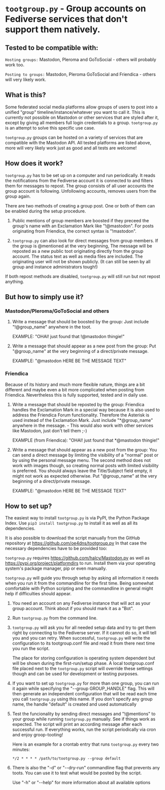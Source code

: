 
`tootgroup.py` - Group accounts on Fediverse services that don't support them natively.
=================================================

Tested to be compatible with:
------------

``Hosting groups:`` Mastodon, Pleroma and GoToSocial - others will probably work too.

``Posting to groups:`` Mastodon, Pleroma GoToSocial and Friendica - others will
                       very likely work.

What is this?
-------------

Some federated social media platforms allow groups of users to post into a
unified "group" timeline/instance/whatever you want to call it. This is currently
not possible on Mastodon or other services that are styled after it, except by
giving all members full login credentials to a group. `tootgroup.py` is an
attempt to solve this specific use case.

`tootgroup.py` groups can be hosted on a variety of services that are compatible
with the Mastodon API. All tested platforms are listed above, more will very
likely work just as good and all tests are welcome!

How does it work?
-----------------

`tootgroup.py` has to be set up on a computer and run periodically. It reads the
notifications from the Fediverse account it is connected to and filters
them for messages to repost. The group consists of all user accounts the group
account is following. Unfollowing accounts, removes users from the group again.

There are two methods of creating a group post. One or both of them can be
enabled during the setup procedure.

1. Public mentions of group members are boosted if they preceed the group's
   name with an Exclamation Mark like "!@mastodon". For posts originating
   from Friendica, the correct syntax is "!mastodon".

2. `tootgroup.py` can also look for direct messages from group members. If the
   group is @mentioned at the very beginning, The message will be reposted as
   a new public toot originating directly from the group account. The status
   text as well as media files are included. The originating user will not be
   shown publicly. (It can still be seen by all group and instance
   administrators tough!)

If both repost methods are disabled, `tootgroup.py` will still run but not repost
anything.

But how to simply use it?
-------------------------

### Mastodon/Pleroma/GoToSocial and others

1. Write a message that should be boosted by the group:
   Just include "!@group_name" anywhere in the toot.

   EXAMPLE: "OHAI! just found that !@mastodon thingie!"

2. Write a message that should appear as a new post from the group:
   Put "@group_name" at the very beginning of a direct/private message.

   EXAMPLE: "@mastodon HERE BE THE MESSAGE TEXT"

### Friendica

Because of its history and much more flexible nature, things are a bit different
and maybe even a bit more complicated when posting from Friendica. Nevertheless
this is fully supported, tested and in daily use.

1. Write a message that should be reposted by the group:
   Friendica handles the Exclamation Mark in a special way because it is also
   used to address the Friendica Forum functionality. Therefore the Asterisk is
   used instead of the Exclamation Mark. Just include "*@group_name" anywhere in
   the message. - This would also work with other services like Mastodon, just
   don't tell them ;-)

   EXAMPLE (from Friendica): "OHAI! just found that *@mastodon thingie!"

2. Write a message that should appear as a new post from the group:
   You can send a direct message by limiting the visibility of a "normal" post
   or by using the personal message menu. The second method does not work with
   images though, so creating normal posts with limited visibility is preferred.
   You should always leave the Title/Subject field empty, it might not work as
   expected otherwise. Put "@group_name" at the very beginning of a
   direct/private message.

   EXAMPLE: "@mastodon HERE BE THE MESSAGE TEXT"

How to set up?
--------------

The easiest way to install `tootgroup.py` is via PyPI, the Python Package Index.
Use `pip3 install tootgroup.py` to install it as well as all its dependencies.

It is also possible to download the script manually from the GitHub repository at
<https://github.com/oe4dns/tootgroup.py> In that case the necessary dependencies
have to be provided too:

`tootgroup.py` requires <https://github.com/halcy/Mastodon.py> as well as
<https://pypi.org/project/platformdirs> to run. Install them via your
operating system's package manager, pip or even manually.

`tootgroup.py` will guide you through setup by asking all information it needs
when you run it from the commandline for the first time. Being somewhat
comfortable with Python scripting and the commandline in general might help
if difficulties should appear.

1. You need an account on any Fediverse instance that will act as
   your group account. Think about if you should mark it as a "Bot".

2. Run `tootgroup.py` from the command line.

3. `tootgroup.py` will ask you for all needed setup data and try to get them
   right by connecting to the Fediverse server. If it cannot do so, it
   will tell you and you can retry. When successful, `tootgroup.py` will write
   the configuration to its tootgroup.conf file and read it from there next
   time you run the script.

   The place for storing configuration is operating system dependent but will be
   shown during the first-run/setup phase. A local tootgroup.conf file placed
   next to the `tootgroup.py` script will override these settings though and can
   be used for development or testing purposes.

4. If you want to set up `tootgroup.py` for more than one group, you can run it
   again while specifying the "--group GROUP_HANDLE" flag. This will then
   generate an independent configuration that will be read each time you call
   `tootgroup.py` using this name. If you don't specify any group name, the
   handle "default" is created and used automatically

5. Test the funcionality by sending direct messages and "!@mentions" to your
   group while running `tootgroup.py` manually. See if things work as expected.
   The script will print an according message after each successful run.
   If everything works, run the script periodically via cron and enjoy
   groop-tooting!

   Here is an example for a crontab entry that runs `tootgroup.py` every two minutes:

   `*/2 * * * * /path/to/tootgroup.py --group default`

6. There is also the "-d" or "--dry-run" commandline flag that prevents any toots.
   You can use it to test what would be posted by the script.

   Use "-h" or "--help" for more information about all available options
